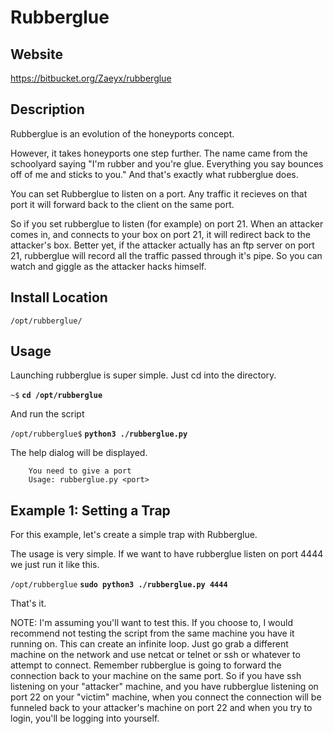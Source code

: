 
Rubberglue
=======

Website
-------

<https://bitbucket.org/Zaeyx/rubberglue>

Description
-----------

Rubberglue is an evolution of the honeyports concept.

However, it takes honeyports one step further.  The name came from the
schoolyard saying "I'm rubber and you're glue.  Everything you say bounces
off of me and sticks to you."  And that's exactly what rubberglue does.

You can set Rubberglue to listen on a port.  Any traffic it recieves on that
port it will forward back to the client on the same port.

So if you set rubberglue to listen (for example) on port 21.  When an
attacker comes in, and connects to your box on port 21, it will redirect
back to the attacker's box.  Better yet, if the attacker actually has
an ftp server on port 21, rubberglue will record all the traffic
passed through it's pipe.  So you can watch and giggle as the attacker
hacks himself.

Install Location
----------------

`/opt/rubberglue/`

Usage
-----


Launching rubberglue is super simple.  Just cd into the directory.

`~$` **`cd /opt/rubberglue`**

And run the script

`/opt/rubberglue$` **`python3 ./rubberglue.py`**

The help dialog will be displayed.

		You need to give a port
		Usage: rubberglue.py <port>

Example 1: Setting a Trap
-----------------------------------------

For this example, let's create a simple trap with Rubberglue.

The usage is very simple.  If we want to have rubberglue listen on port 4444
we just run it like this.

`/opt/rubberglue` **`sudo python3 ./rubberglue.py 4444`**

That's it.  

NOTE: I'm assuming you'll want to test this.  If you choose to, I would recommend not testing the script from the same machine you have it running on.  This can create an infinite loop.  Just go grab a different machine on the network and use netcat or telnet or ssh or whatever to attempt to connect.  Remember rubberglue is going to forward the connection back to your machine on the same port.  So if you have ssh listening on your "attacker" machine, and you have rubberglue listening on port 22 on your "victim" machine, when you connect the connection will be funneled back to your attacker's machine on port 22 and when you try to login, you'll be logging into yourself.
